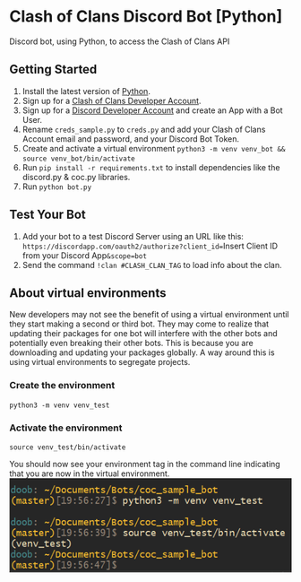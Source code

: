 # Clash of Clans Discord Bot [Python]
Discord bot, using Python, to access the Clash of Clans API

## Getting Started
1. Install the latest version of [Python](https://www.python.org/).
1. Sign up for a [Clash of Clans Developer Account](https://developer.clashofclans.com/#/).
1. Sign up for a [Discord Developer Account](https://discordapp.com/developers) and create an App with a Bot User.
1. Rename `creds_sample.py` to `creds.py` and add your Clash of Clans Account email and password, and your Discord Bot Token.
1. Create and activate a virtual environment `python3 -m venv venv_bot && source venv_bot/bin/activate`
1. Run `pip install -r requirements.txt` to install dependencies like the discord.py & coc.py libraries.
1. Run `python bot.py`

## Test Your Bot
1. Add your bot to a test Discord Server using an URL like this:
`https://discordapp.com/oauth2/authorize?client_id=`Insert Client ID from your Discord App`&scope=bot`
1. Send the command `!clan #CLASH_CLAN_TAG` to load info about the clan. 

## About virtual environments
New developers may not see the benefit of using a virtual environment until they start making a second or third bot. They may come to realize that updating their packages for one bot will interfere with the other bots and potentially even breaking their other bots. This is because you are downloading and updating your packages globally. A way around this is using virtual environments to segregate projects.
### Create the environment
```
python3 -m venv venv_test
```
### Activate the environment
```
source venv_test/bin/activate
```
You should now see your environment tag in the command line indicating that you are now in the virtual environment.
![venv](images/venv_image.png)